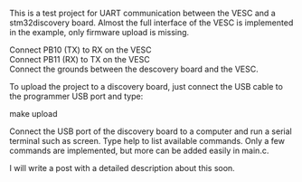 This is a test project for UART communication between the VESC and a stm32discovery board. Almost the full interface of the VESC is implemented in the example, only firmware upload is missing.  
  
Connect PB10 (TX) to RX on the VESC  
Connect PB11 (RX) to TX on the VESC  
Connect the grounds between the descovery board and the VESC.  

To upload the project to a discovery board, just connect the USB cable to the programmer USB port and type:  

make upload  

Connect the USB port of the discovery board to a computer and run a serial terminal such as screen. Type help to list available commands. Only a few commands are implemented, but more can be added easily in main.c.  
  
I will write a post with a detailed description about this soon.

